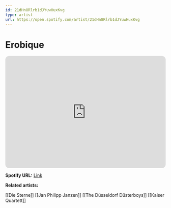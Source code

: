 ```yaml
---
id: 21dHn8Rlrb1dJYuwHuxKvg
type: artist
url: https://open.spotify.com/artist/21dHn8Rlrb1dJYuwHuxKvg
---
```

# Erobique

<iframe style="border-radius:12px" src="https://open.spotify.com/embed/artist/21dHn8Rlrb1dJYuwHuxKvg" width="100%" height="352" frameBorder="0" allowfullscreen="" allow="autoplay; clipboard-write; encrypted-media; fullscreen; picture-in-picture" loading="lazy"></iframe>

**Spotify URL:** [Link](https://open.spotify.com/artist/21dHn8Rlrb1dJYuwHuxKvg)

**Related artists:**

[[Die Sterne]]
[[Jan Philipp Janzen]]
[[The Düsseldorf Düsterboys]]
[[Kaiser Quartett]]
